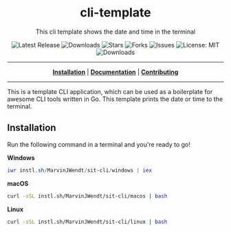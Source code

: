 <h1 align="center">cli-template</h1>
<p align="center">This cli template shows the date and time in the terminal</p>

<p align="center">

<a style="text-decoration: none" href="https://github.com/MarvinJWendt/sit-cli/releases">
<img src="https://img.shields.io/github/v/release/MarvinJWendt/sit-cli?style=flat-square" alt="Latest Release">
</a>

<a style="text-decoration: none" href="https://github.com/MarvinJWendt/sit-cli/releases">
<img src="https://img.shields.io/github/downloads/MarvinJWendt/sit-cli/total.svg?style=flat-square" alt="Downloads">
</a>

<a style="text-decoration: none" href="https://github.com/MarvinJWendt/sit-cli/stargazers">
<img src="https://img.shields.io/github/stars/MarvinJWendt/sit-cli.svg?style=flat-square" alt="Stars">
</a>

<a style="text-decoration: none" href="https://github.com/MarvinJWendt/sit-cli/fork">
<img src="https://img.shields.io/github/forks/MarvinJWendt/sit-cli.svg?style=flat-square" alt="Forks">
</a>

<a style="text-decoration: none" href="https://github.com/MarvinJWendt/sit-cli/issues">
<img src="https://img.shields.io/github/issues/MarvinJWendt/sit-cli.svg?style=flat-square" alt="Issues">
</a>

<a style="text-decoration: none" href="https://opensource.org/licenses/MIT">
<img src="https://img.shields.io/badge/License-MIT-yellow.svg?style=flat-square" alt="License: MIT">
</a>

<br/>

<a style="text-decoration: none" href="https://github.com/MarvinJWendt/sit-cli/releases">
<img src="https://img.shields.io/badge/platform-windows%20%7C%20macos%20%7C%20linux-informational?style=for-the-badge" alt="Downloads">
</a>

<br/>

</p>

----

<p align="center">
<strong><a href="https://MarvinJWendt.github.io/sit-cli/#/installation">Installation</a></strong>
|
<strong><a href="https://MarvinJWendt.github.io/sit-cli/#/docs">Documentation</a></strong>
|
<strong><a href="https://MarvinJWendt.github.io/sit-cli/#/CONTRIBUTING">Contributing</a></strong>
</p>

----

This is a template CLI application, which can be used as a boilerplate for awesome CLI tools written in Go.
This template prints the date or time to the terminal.

## Installation

Run the following command in a terminal and you're ready to go!

**Windows**
```powershell
iwr instl.sh/MarvinJWendt/sit-cli/windows | iex
```

**macOS**
```bash
curl -sSL instl.sh/MarvinJWendt/sit-cli/macos | bash
```

**Linux**
```bash
curl -sSL instl.sh/MarvinJWendt/sit-cli/linux | bash
```
